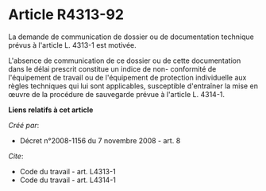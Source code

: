 # Article R4313-92

La demande de communication de dossier ou de documentation technique prévus à l'article L. 4313-1 est motivée.

L'absence de communication de ce dossier ou de cette documentation dans le délai prescrit constitue un indice de non-
conformité de l'équipement de travail ou de l'équipement de protection individuelle aux règles techniques qui lui sont
applicables, susceptible d'entraîner la mise en œuvre de la procédure de sauvegarde prévue à l'article L. 4314-1.

**Liens relatifs à cet article**

_Créé par_:

  - Décret n°2008-1156 du 7 novembre 2008 - art. 8

_Cite_:

  - Code du travail - art. L4313-1
  - Code du travail - art. L4314-1
